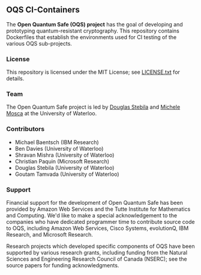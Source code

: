 ## OQS CI-Containers

The **Open Quantum Safe (OQS) project** has the goal of developing and prototyping quantum-resistant cryptography. This repository contains Dockerfiles that establish the environments used for CI testing of the various OQS sub-projects.

### License

This repository is licensed under the MIT License; see [LICENSE.txt](https://github.com/open-quantum-safe/testing/blob/master/LICENSE.txt) for details.

### Team

The Open Quantum Safe project is led by [Douglas Stebila](https://www.douglas.stebila.ca/research/) and [Michele Mosca](http://faculty.iqc.uwaterloo.ca/mmosca/) at the University of Waterloo.

### Contributors

- Michael Baentsch (IBM Research)
- Ben Davies (University of Waterloo)
- Shravan Mishra (University of Waterloo)
- Christian Paquin (Microsoft Research)
- Douglas Stebila (University of Waterloo)
- Goutam Tamvada (University of Waterloo)

### Support

Financial support for the development of Open Quantum Safe has been provided by Amazon Web Services and the Tutte Institute for Mathematics and Computing.
We'd like to make a special acknowledgement to the companies who have dedicated programmer time to contribute source code to OQS, including Amazon Web Services, Cisco Systems, evolutionQ, IBM Research, and Microsoft Research.

Research projects which developed specific components of OQS have been supported by various research grants, including funding from the Natural Sciences and Engineering Research Council of Canada (NSERC); see the source papers for funding acknowledgments.
